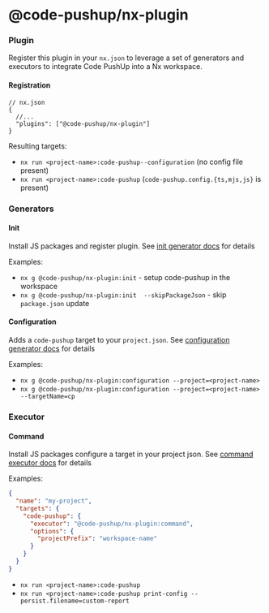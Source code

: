# @code-pushup/nx-plugin

### Plugin

Register this plugin in your `nx.json` to leverage a set of generators and executors to integrate Code PushUp into a Nx workspace.

#### Registration

```jsonc
// nx.json
{
  //...
  "plugins": ["@code-pushup/nx-plugin"]
}
```

Resulting targets:

- `nx run <project-name>:code-pushup--configuration` (no config file present)
- `nx run <project-name>:code-pushup` (`code-pushup.config.{ts,mjs,js}` is present)

### Generators

#### Init

Install JS packages and register plugin.
See [init generator docs](./src/generators/init/README.md) for details

Examples:

- `nx g @code-pushup/nx-plugin:init` - setup code-pushup in the workspace
- `nx g @code-pushup/nx-plugin:init  --skipPackageJson` - skip `package.json` update

#### Configuration

Adds a `code-pushup` target to your `project.json`.
See [configuration generator docs](./src/generators/configuration/README.md) for details

Examples:

- `nx g @code-pushup/nx-plugin:configuration --project=<project-name>`
- `nx g @code-pushup/nx-plugin:configuration --project=<project-name> --targetName=cp`

### Executor

#### Command

Install JS packages configure a target in your project json.
See [command executor docs](./src/executor/command/README.md) for details

Examples:

```json
{
  "name": "my-project",
  "targets": {
    "code-pushup": {
      "executor": "@code-pushup/nx-plugin:command",
      "options": {
        "projectPrefix": "workspace-name"
      }
    }
  }
}
```

- `nx run <project-name>:code-pushup`
- `nx run <project-name>:code-pushup print-config --persist.filename=custom-report`
